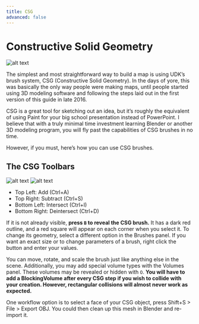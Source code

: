 ```yaml
---
title: CSG
advanced: false
---
```


# Constructive Solid Geometry

![alt text](/images/UDK/basics/image104.png "You vs the map she tells you not to worry about")

The simplest and most straightforward way to build a map is using UDK’s brush system, CSG (Constructive Solid Geometry). In the days of yore, this was basically the only way people were making maps, until people started using 3D modeling software and following the steps laid out in the first version of this guide in late 2016.

CSG is a great tool for sketching out an idea, but it’s roughly the equivalent of using Paint for your big school presentation instead of PowerPoint. I believe that with a truly minimal time investment learning Blender or another 3D modeling program, you will fly past the capabilities of CSG brushes in no time.

However, if you must, here’s how you can use CSG brushes.

## The CSG Toolbars

![alt text](/images/UDK/essential/image99.png)
![alt text](/images/UDK/essential/image9.png)

- Top Left: Add (Ctrl+A)
- Top Right: Subtract (Ctrl+S)
- Bottom Left: Intersect (Ctrl+I)
- Bottom Right: Deintersect (Ctrl+D)

If it is not already visible, **press `B` to reveal the CSG brush.** It has a dark red outline, and a red square will appear on each corner when you select it. To change its geometry, select a different option in the Brushes panel. If you want an exact size or to change parameters of a brush, right click the button and enter your values.

You can move, rotate, and scale the brush just like anything else in the scene. Additionally, you may add special volume types with the Volumes panel. These volumes may be revealed or hidden with `O`. **You will have to add a BlockingVolume after every CSG step if you wish to collide with your creation. However, rectangular collisions will almost never work as expected.**

One workflow option is to select a face of your CSG object, press Shift+S > File > Export OBJ. You could then clean up this mesh in Blender and re-import it.
